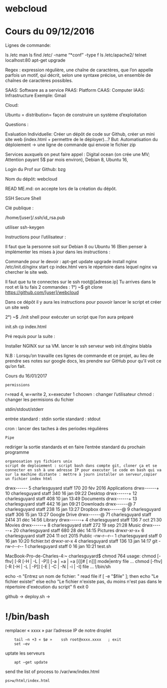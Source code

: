 # webcloud

# Cours du 09/12/2016

Lignes de commande:

ls /etc man ls find /etc/ -name “*conf” -type f ls /etc/apache2/ telnet localhost:80 apt-get upgrade

Regex : expression régulière, une chaîne de caractères, que l’on appelle parfois un motif, qui décrit, selon une syntaxe précise, un ensemble de chaînes de caractères possibles.

SAAS: Software as a service PAAS: Platform CAAS: Computer IAAS: Infrastructure Exemple: Gmail

Cloud:

Ubuntu = distribution= façon de construire un système d’exploitation

Questions :

Evaluation Individuelle: Créer un dépôt de code sur Github, créer un mini site web (index.html + permettre de le déployer)…? But: Automatisation du déploiement → une ligne de commande qui envoie le fichier zip

Services auxquels on peut faire appel : Digital ocean (on crée une MV; Attention payant 5$ par mois environ), Debian 8, Ubuntu 16,

Login du Prof sur Github: bzg

Nom du dépôt: webcloud

READ ME.md: on accepte lors de la création du dépôt.

SSH Secure Shell

Clé publique :

/home/[user]/.ssh/id_rsa.pub

utiliser ssh-keygen

Instructions pour l’utilisateur :

Il faut que la personne soit sur Debian 8 ou Ubuntu 16 (Bien penser à implémenter les mises à jour dans les instructions :

Commande pour le devoir : apt-get update upgrade install nginx /etc/init.d/nginx start cp index.html vers le répertoire dans lequel nginx va chercher le site web.

Il faut que tu te connectes sur le ssh root@[adresse.ip] Tu arrives dans le root et là tu fais 2 commandes : 1°) ~$ git clone https://github.com/[user]/webcloud

Dans ce dépôt il y aura les instructions pour pouvoir lancer le script et créer un site web

2°) ~$ ./init shell pour exécuter un script que l’on aura préparé

init.sh cp index.html

Pré requis pour la suite :

Installer NGINX sur sa VM. lancer le ssh serveur web init.d/nginx blabla

N.B : Lorsqu’on travaille ces lignes de commande et ce projet, au lieu de prendre ses notes sur google docs, les prendre sur GitHub pour qu’il voit ce qu’on fait.

Cours du 16/01/2017

    permissions

r=read 4, w=write 2, x=executer 1 choown : changer l’utilisateur chmod : changer les permisions du fichier

stdin/stdout/stderr

entrée standard : stdin sortie standard : stdout

cron : lancer des taches à des periodes régulières

    Pipe

rediriger la sortie standards et en faire l’entrée standard du prochain programme

    organosation sys fichiers unix
    script de deploiement : script bash dans compte git, cloner ça et se connecter en ssh à une adresse IP pour executer le code en bash qui va sur la machine distante : mettre à journ installer un serveur,copier un fichier index html

drwx------   5 charlesguyard  staff   170 20 fév  2016 Applications drwx------+ 10 charlesguyard  staff   340 16 jan 09:22 Desktop drwx------+ 12 charlesguyard  staff   408 10 jan 13:49 Documents drwx------+ 13 charlesguyard  staff   442 16 jan 09:21 Downloads drwx------@  7 charlesguyard  staff   238 15 jan 13:27 Dropbox drwx------@  9 charlesguyard  staff   306 15 jan 13:27 Google Drive drwx------@ 71 charlesguyard  staff  2414 31 déc 14:56 Library drwx------+  4 charlesguyard  staff   136  7 oct 21:30 Movies drwx------+  8 charlesguyard  staff   272 19 sep 21:28 Music drwx------+ 20 charlesguyard  staff   680 28 déc 14:15 Pictures drwxr-xr-x+  6 charlesguyard  staff   204 11 oct  2015 Public -rw-r--r--   1 charlesguyard  staff     0 16 jan 10:20 fichier.txt drwxr-xr-x   4 charlesguyard  staff   136 13 jan 14:17 git -rw-r--r--   1 charlesguyard  staff     0 16 jan 10:21 test.sh

MacBook-Pro-de-Charles-4:~ charlesguyard$ chmod 764 usage: chmod [-fhv] [-R [-H | -L | -P]] [-a | +a | =a  [i][# [ n]]] mode|entry file ... chmod [-fhv] [-R [-H | -L | -P]] [-E | -C | -N | -i | -I] file ...
!/bin/sh

  echo -n "Entrez un nom de fichier: " read file if [ -e "$file" ]; then echo "Le fichier existe!" else echo "Le fichier n'existe pas, du moins n'est pas dans le répertoire d'exécution du script" fi exit 0

github -> deploy.sh ->
# !/bin/bash
remplacer « xxxx » par l’adresse IP de notre droplet

        tail –n +3 « $ø »    ssh root@xxxx.xxxx   ; exit 
        set –ev

uptate les serveurs

        apt –get update 

send the list of process to /var/ww/index.html

    ps>w/html/index.html
